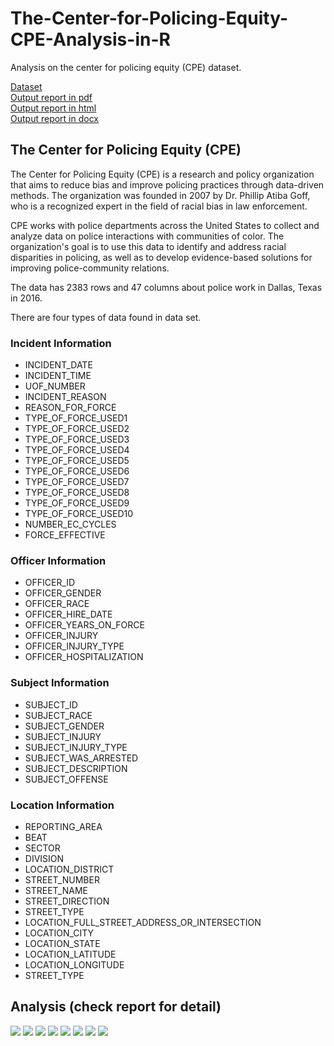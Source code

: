 # The-Center-for-Policing-Equity-CPE-Analysis-in-R
Analysis on the center for policing equity (CPE) dataset.

[Dataset](37-00049_UOF-P_2016_prepped.csv) <br>
[Output report in pdf](Report/CPE_Analysis.pdf) <br>
[Output report in html](Report/CPE_Analysis.html) <br>
[Output report in docx](Report/CPE_Analysis.docx) <br>


## The Center for Policing Equity (CPE)

The Center for Policing Equity (CPE) is a research and policy organization that aims to reduce bias and improve policing practices through data-driven methods. The organization was founded in 2007 by Dr. Phillip Atiba Goff, who is a recognized expert in the field of racial bias in law enforcement.

CPE works with police departments across the United States to collect and analyze data on police interactions with communities of color. The organization's goal is to use this data to identify and address racial disparities in policing, as well as to develop evidence-based solutions for improving police-community relations.

The data has 2383 rows and 47 columns about police work in Dallas, Texas in 2016.

There are four types of data found in data set.

### Incident Information

-   INCIDENT_DATE
-   INCIDENT_TIME
-   UOF_NUMBER
-   INCIDENT_REASON
-   REASON_FOR_FORCE
-   TYPE_OF_FORCE_USED1
-   TYPE_OF_FORCE_USED2
-   TYPE_OF_FORCE_USED3
-   TYPE_OF_FORCE_USED4
-   TYPE_OF_FORCE_USED5
-   TYPE_OF_FORCE_USED6
-   TYPE_OF_FORCE_USED7
-   TYPE_OF_FORCE_USED8
-   TYPE_OF_FORCE_USED9
-   TYPE_OF_FORCE_USED10
-   NUMBER_EC_CYCLES
-   FORCE_EFFECTIVE

### Officer Information

-   OFFICER_ID
-   OFFICER_GENDER
-   OFFICER_RACE
-   OFFICER_HIRE_DATE
-   OFFICER_YEARS_ON_FORCE
-   OFFICER_INJURY
-   OFFICER_INJURY_TYPE
-   OFFICER_HOSPITALIZATION

### Subject Information

-   SUBJECT_ID
-   SUBJECT_RACE
-   SUBJECT_GENDER
-   SUBJECT_INJURY
-   SUBJECT_INJURY_TYPE
-   SUBJECT_WAS_ARRESTED
-   SUBJECT_DESCRIPTION
-   SUBJECT_OFFENSE

### Location Information

-   REPORTING_AREA
-   BEAT
-   SECTOR
-   DIVISION
-   LOCATION_DISTRICT
-   STREET_NUMBER
-   STREET_NAME
-   STREET_DIRECTION
-   STREET_TYPE
-   LOCATION_FULL_STREET_ADDRESS_OR_INTERSECTION
-   LOCATION_CITY
-   LOCATION_STATE
-   LOCATION_LATITUDE
-   LOCATION_LONGITUDE
-   STREET_TYPE

## Analysis (check report for detail)

![](images/Top_5_Frequency_of_subject_Offences_crimes.jpg)
![](images/Number_of_crimes_in_all_Divisions.jpg)
![](images/Type_of_force_used_on_different_races.jpg)
![](images/Number_of_crimes_offences_per_month_in_each_division.jpg)
![](images/Number_of_incidents_by_race.jpg)
![](images/Number_of_offences_crimes_per_hour.jpg)
![](images/The_number_of_crimes_committed_each_month_across_Hispanic_Black_and_White_subject_races.jpg)
![](images/The_race_of_individuals_and_the_cause_of_their_arrest.jpg)

